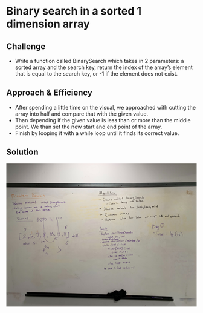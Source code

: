 # Binary search in a sorted 1 dimension array
<!-- Short summary or background information -->

## Challenge
<!-- Description of the challenge -->
- Write a function called BinarySearch which takes in 2 parameters: a sorted array and the search key, return the index of the array’s element that is equal to the search key, or -1 if the element does not exist.

## Approach & Efficiency
<!-- What approach did you take? Why? What is the Big O space/time for this approach? -->
- After spending a little time on the visual, we approached with cutting the array into half and compare that with the given value.
- Than depending if the given value is less than or more than the middle point. We than set the new start and end point of the array.
- Finish by looping it with a while loop until it finds its correct value.

## Solution
<!-- Embedded whiteboard image -->
![](../assets/binary-search-1d.jpg)